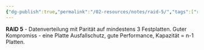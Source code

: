 ```yaml
---
{"dg-publish":true,"permalink":"/02-resources/notes/raid-5/","tags":["raid/parität","kompromiss/sicherheit-performance"],"noteIcon":"","updated":"2025-08-28T20:50:30.000+02:00"}
---
```



**RAID 5** - Datenverteilung mit Parität auf mindestens 3 Festplatten.
Guter Kompromiss - eine Platte Ausfallschutz, gute Performance, Kapazität = n-1 Platten.